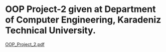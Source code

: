 # OOP Project-2 given at Department of Computer Engineering, Karadeniz Technical University.

[OOP_Project_2.pdf](https://drive.google.com/file/d/12ibnX4yUNhO7EzKaEuC1Zyejs3JOScDB/view?usp=sharing)
